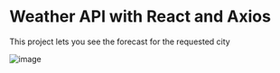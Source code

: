 # Weather API with React and Axios

This project lets you see the forecast for the requested city

![image](https://user-images.githubusercontent.com/66643917/178086492-fca34039-edd7-4212-b886-c16b28d56126.png)
